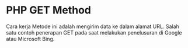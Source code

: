 # PHP GET Method

Cara kerja Metode ini adalah mengirim data ke dalam alamat URL. 
Salah satu contoh penerapan GET pada saat melakukan penelusuran di Google atau Microsoft Bing.
